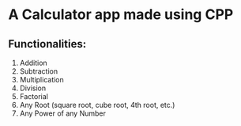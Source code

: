 # A Calculator app made using CPP

## Functionalities:
1. Addition
2. Subtraction
3. Multiplication
4. Division
5. Factorial
6. Any Root (square root, cube root, 4th root, etc.)
7. Any Power of any Number
